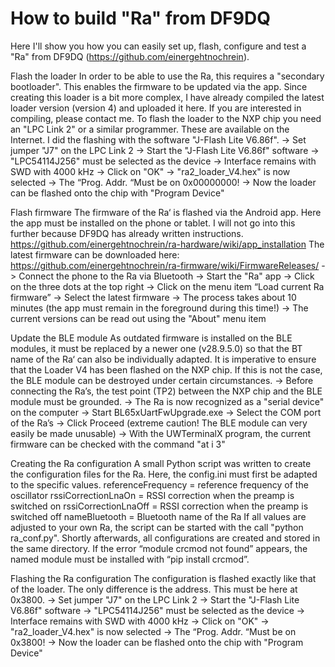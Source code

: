 # How to build "Ra" from DF9DQ

Here I'll show you how you can easily set up, flash, configure and test a "Ra" from DF9DQ (https://github.com/einergehtnochrein).<br>

Flash the loader
In order to be able to use the Ra, this requires a "secondary bootloader". This enables the firmware to be updated via the app. Since creating this loader is a bit more complex, I have already compiled the latest loader version (version 4) and uploaded it here. If you are interested in compiling, please contact me.
To flash the loader to the NXP chip you need an "LPC Link 2" or a similar programmer. These are available on the Internet. I did the flashing with the software "J-Flash Lite V6.86f".
->	Set jumper "J7" on the LPC Link 2
->	Start the "J-Flash Lite V6.86f" software
->	"LPC54114J256" must be selected as the device
->	Interface remains with SWD with 4000 kHz
->	Click on "OK"
->	"ra2_loader_V4.hex" is now selected
->	The “Prog. Addr. “Must be on 0x00000000!
->	Now the loader can be flashed onto the chip with "Program Device"

Flash firmware
The firmware of the Ra‘ is flashed via the Android app. Here the app must be installed on the phone or tablet. I will not go into this further because DF9DQ has already written instructions. https://github.com/einergehtnochrein/ra-hardware/wiki/app_installation
The latest firmware can be downloaded here: https://github.com/einergehtnochrein/ra-firmware/wiki/FirmwareReleases/
->	Connect the phone to the Ra via Bluetooth
->	Start the "Ra" app
->	Click on the three dots at the top right
->	Click on the menu item “Load current Ra firmware”
->	Select the latest firmware
->	The process takes about 10 minutes (the app must remain in the foreground during this time!)
->	The current versions can be read out using the "About" menu item

Update the BLE module
As outdated firmware is installed on the BLE modules, it must be replaced by a newer one (v28.9.5.0) so that the BT name of the Ra‘ can also be individually adapted.
It is imperative to ensure that the Loader V4 has been flashed on the NXP chip. If this is not the case, the BLE module can be destroyed under certain circumstances.
->	Before connecting the Ra’s, the test point (TP2) between the NXP chip and the BLE module must be grounded.
->	The Ra is now recognized as a "serial device" on the computer
->	Start BL65xUartFwUpgrade.exe
->	Select the COM port of the Ra’s
->	Click Proceed (extreme caution! The BLE module can very easily be made unusable)
->	With the UWTerminalX program, the current firmware can be checked with the command "at i 3"

Creating the Ra configuration
A small Python script was written to create the configuration files for the Ra.
Here, the config.ini must first be adapted to the specific values.
referenceFrequency = reference frequency of the oscillator
rssiCorrectionLnaOn = RSSI correction when the preamp is switched on
rssiCorrectionLnaOff = RSSI correction when the preamp is switched off
nameBluetooth = Bluetooth name of the Ra
If all values are adjusted to your own Ra, the script can be started with the call "python ra_conf.py". Shortly afterwards, all configurations are created and stored in the same directory.
If the error “module crcmod not found” appears, the named module must be installed with “pip install crcmod”.

Flashing the Ra configuration
The configuration is flashed exactly like that of the loader. The only difference is the address. This must be here at 0x3800.
->	Set jumper "J7" on the LPC Link 2
->	Start the "J-Flash Lite V6.86f" software
->	"LPC54114J256" must be selected as the device
->	Interface remains with SWD with 4000 kHz
->	Click on "OK"
->	"ra2_loader_V4.hex" is now selected
->	The “Prog. Addr. “Must be on 0x3800!
->	Now the loader can be flashed onto the chip with "Program Device"
